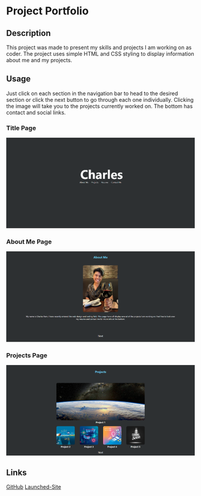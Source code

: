 # Project Portfolio

## Description

This project was made to present my skills and projects I am working on as coder. The project uses simple HTML and CSS styling to display information about me and my projects.

## Usage

Just click on each section in the navigation bar to head to the desired section or click the next button to go through each one individually. Clicking the image will take you to the projects currently worked on. The bottom has contact and social links.

### Title Page
![title-page](./assets/images/module-2-title-screenshot.png)

### About Me Page
![about-me-page](./assets/images/module-2-about-me-screenshot.png)

### Projects Page
![projects-page](./assets/images/module-2-projects-screenshot.png)

## Links
[GitHub](https://github.com/charles-ram/m2-project-portfolio)
[Launched-Site](https://charles-ram.github.io/m2-project-portfolio/)